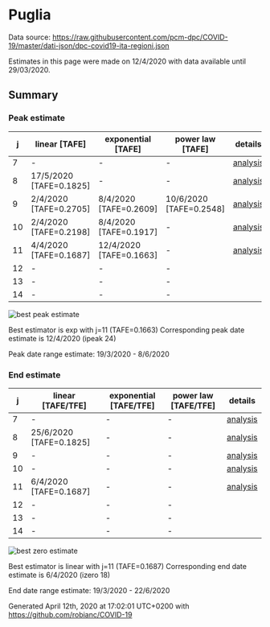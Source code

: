 # Puglia


Data source: https://raw.githubusercontent.com/pcm-dpc/COVID-19/master/dati-json/dpc-covid19-ita-regioni.json

Estimates in this page were made on 12/4/2020 with data available until 29/03/2020.


## Summary 

### Peak estimate 
|j|linear [TAFE]|exponential [TAFE]|power law [TAFE]|details|
|---|----|-----------|---------|-------|
|7|-|-|-|[analysis](COVID-19_puglia_j7_2020-03-29.md)|
|8|17/5/2020 [TAFE=0.1825]|-|-|[analysis](COVID-19_puglia_j8_2020-03-29.md)|
|9|2/4/2020 [TAFE=0.2705]|8/4/2020 [TAFE=0.2609]|10/6/2020 [TAFE=0.2548]|[analysis](COVID-19_puglia_j9_2020-03-29.md)|
|10|2/4/2020 [TAFE=0.2198]|8/4/2020 [TAFE=0.1917]|-|[analysis](COVID-19_puglia_j10_2020-03-29.md)|
|11|4/4/2020 [TAFE=0.1687]|12/4/2020 [TAFE=0.1663]|-|[analysis](COVID-19_puglia_j11_2020-03-29.md)|
|12|-|-|-||
|13|-|-|-||
|14|-|-|-||

![best peak estimate](COVID-19_puglia_j11_2020-03-29.png)

Best estimator is exp with j=11 (TAFE=0.1663)
Corresponding peak date estimate is 12/4/2020 (ipeak 24)


Peak date range estimate: 19/3/2020 - 8/6/2020

### End estimate 
|j|linear [TAFE/TFE]|exponential [TAFE/TFE]|power law [TAFE/TFE]|details|
|---|----|-----------|---------|-------|
|7|-|-|-|[analysis](COVID-19_puglia_j7_2020-03-29.md)|
|8|25/6/2020 [TAFE=0.1825]|-|-|[analysis](COVID-19_puglia_j8_2020-03-29.md)|
|9|-|-|-|[analysis](COVID-19_puglia_j9_2020-03-29.md)|
|10|-|-|-|[analysis](COVID-19_puglia_j10_2020-03-29.md)|
|11|6/4/2020 [TAFE=0.1687]|-|-|[analysis](COVID-19_puglia_j11_2020-03-29.md)|
|12|-|-|-||
|13|-|-|-||
|14|-|-|-||

![best zero estimate](COVID-19_puglia_j11_2020-03-29.png)

Best estimator is linear with j=11 (TAFE=0.1687)
Corresponding end date estimate is 6/4/2020 (izero 18)


End date range estimate: 19/3/2020 - 22/6/2020

Generated April 12th, 2020 at 17:02:01 UTC+0200 with https://github.com/robianc/COVID-19
